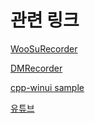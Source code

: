 # 관련 링크

[WooSuRecorder](https://www.github.com/wjh2335/WooSuRecord)

[DMRecorder](https://www.github.com/dimohy/DMRecorder)

[cpp-winui sample](https://www.github.com/microsoft/WindowsAppSDK-Samples/tree/main/Samples/Windowing/cpp-winui)

[유튜브](https://www.youtube.com/watch?v=q_EoL5vMu9k)
